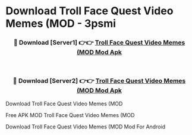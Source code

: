 # Download Troll Face Quest Video Memes (MOD - 3psmi



<div align="center">
<h3>🔴 Download [Server1] 👉👉 <a href="https://momento.my/?title=Troll_Face_Quest_Video_Memes_(MOD">Troll Face Quest Video Memes (MOD Mod Apk</a></h3><br>

<h3>🔴 Download [Server2] 👉👉 <a href="https://momento.my/?title=Troll_Face_Quest_Video_Memes_(MOD">Troll Face Quest Video Memes (MOD Mod Apk</a></h3>
</div>



Download Troll Face Quest Video Memes (MOD 

Free APK MOD Troll Face Quest Video Memes (MOD 

Download Troll Face Quest Video Memes (MOD Mod For Android
